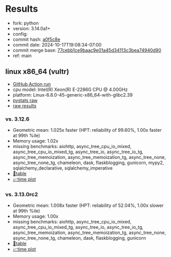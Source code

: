 # Results

- fork: python
- version: 3.14.0a1+
- config: 
- commit hash: [a0f5c8e](https://github.com/python/cpython/commit/a0f5c8e)
- commit date: 2024-10-17T19:08:34-07:00
- commit merge base: [77cebb1ce9baac9e01a45d34113c3bea74940d90](https://github.com/python/cpython/commit/77cebb1ce9baac9e01a45d34113c3bea74940d90)
- ref: main

## linux x86_64 (vultr)

- [GitHub Action run](https://github.com/facebookexperimental/free-threading-benchmarking/actions/runs/11398258763)
- cpu model: Intel(R) Xeon(R) E-2286G CPU @ 4.00GHz
- platform: Linux-6.8.0-45-generic-x86_64-with-glibc2.39
- [pystats raw](bm-20241017-vultr-x86_64-python-main-3.14.0a1%2B-a0f5c8e-pystats.json)
- [raw results](bm-20241017-vultr-x86_64-python-main-3.14.0a1%2B-a0f5c8e.json)

### vs. 3.12.6

- Geometric mean: 1.025x faster (HPT: reliability of 99.60%, 1.00x faster at 99th %ile)
- Memory usage: 1.02x
- missing benchmarks: aiohttp, async_tree_cpu_io_mixed, async_tree_cpu_io_mixed_tg, async_tree_io, async_tree_io_tg, async_tree_memoization, async_tree_memoization_tg, async_tree_none, async_tree_none_tg, chameleon, dask, flaskblogging, gunicorn, mypy2, sqlalchemy_declarative, sqlalchemy_imperative
- [📄table](bm-20241017-vultr-x86_64-python-main-3.14.0a1%2B-a0f5c8e-vs-3.12.6.md)
- [📈time plot](bm-20241017-vultr-x86_64-python-main-3.14.0a1%2B-a0f5c8e-vs-3.12.6.svg)

### vs. 3.13.0rc2

- Geometric mean: 1.008x faster (HPT: reliability of 52.04%, 1.00x slower at 99th %ile)
- Memory usage: 1.00x
- missing benchmarks: aiohttp, async_tree_cpu_io_mixed, async_tree_cpu_io_mixed_tg, async_tree_io, async_tree_io_tg, async_tree_memoization, async_tree_memoization_tg, async_tree_none, async_tree_none_tg, chameleon, dask, flaskblogging, gunicorn
- [📄table](bm-20241017-vultr-x86_64-python-main-3.14.0a1%2B-a0f5c8e-vs-3.13.0rc2.md)
- [📈time plot](bm-20241017-vultr-x86_64-python-main-3.14.0a1%2B-a0f5c8e-vs-3.13.0rc2.svg)


